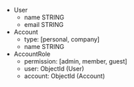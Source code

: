 - User
  - name STRING
  - email STRING
- Account
  - type: [personal, company]
  - name STRING
- AccountRole
  - permission: [admin, member, guest]
  - user: ObjectId (User)
  - account: ObjectId (Account)
